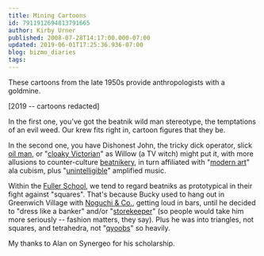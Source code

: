 ```yaml
---
title: Mining Cartoons
id: 7911912694813791665
author: Kirby Urner
published: 2008-07-28T14:17:00.000-07:00
updated: 2019-06-01T17:25:36.936-07:00
blog: bizmo_diaries
tags: 
---
```


These cartoons from the late 1950s provide anthropologists with a goldmine.

[2019 -- cartoons redacted] 

In the first one, you've got the beatnik wild man stereotype, the temptations of an evil weed.  Our krew fits right in, cartoon figures that they be.

In the second one, you have Dishonest John, the tricky dick operator, slick [oil man](http://controlroom.blogspot.com/2008/04/there-will-be-blood-movie-review.html), or "[cloaky Victorian](http://mybizmo.blogspot.com/2008/05/cry-baby-movie-review.html)" as Willow (a TV witch) might put it, with more allusions to counter-culture [beatnikery](http://www.goodreads.com/review/show/6429452), in turn affiliated with "[modern art](http://worldgame.blogspot.com/2007/08/friends-gather.html)" ala cubism, plus "[unintelligible](http://worldgame.blogspot.com/2005/12/incomprehensible.html)" amplified music.

Within the [Fuller School](http://worldgame.blogspot.com/2006/08/toontown.html), we tend to regard beatniks as prototypical in their fight against "squares".  That's because Bucky used to hang out in Greenwich Village with [Noguchi & Co.](http://mybizmo.blogspot.com/2007/11/best-of-friends-museum-exhibit.html), getting loud in bars, until he decided to "dress like a banker" and/or "[storekeeper](http://worldgame.blogspot.com/2008/02/easy-does-it-movie-review.html)" (so people would take him more seriously -- fashion matters, they say).  Plus he was into triangles, not squares, and tetrahedra, not "[qyoobs](http://controlroom.blogspot.com/2007/02/synergeo-32395.html)" so heavily.

My thanks to Alan on Synergeo for his scholarship.